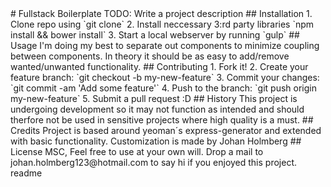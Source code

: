 <snippet>
  <content>
    # Fullstack Boilerplate
    TODO: Write a project description
    ## Installation
    1. Clone repo using `git clone`
    2. Install neccessary 3:rd party libraries `npm install && bower install`
    3. Start a local webserver by running `gulp`
    ## Usage
    I'm doing my best to separate out components to minimize coupling between components.
    In theory it should be as easy to add/remove wanted/unwanted functionality.
    ## Contributing
    1. Fork it!
    2. Create your feature branch: `git checkout -b my-new-feature`
    3. Commit your changes: `git commit -am 'Add some feature'`
    4. Push to the branch: `git push origin my-new-feature`
    5. Submit a pull request :D
    ## History
    This project is undergoing development so it may not function as intended and
    should therfore not be used in sensitive projects where high quality is a must.
    ## Credits
    Project is based around yeoman´s express-generator and extended with basic functionality.
    Customization is made by Johan Holmberg
    ## License
    MSC, Feel free to use at your own will.
    Drop a mail to johan.holmberg123@hotmail.com to say hi if you enjoyed this project.
    </content>
  <tabTrigger>readme</tabTrigger>
</snippet>
